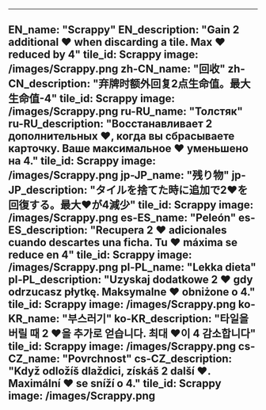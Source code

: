 ---

EN_name: "Scrappy"
EN_description: "Gain 2 additional ❤️ when discarding a tile. Max ❤️ reduced by 4"
tile_id: Scrappy
image: /images/Scrappy.png
zh-CN_name: "回收"
zh-CN_description: "弃牌时额外回复2点生命值。最大生命值-4"
tile_id: Scrappy
image: /images/Scrappy.png
ru-RU_name: "Толстяк"
ru-RU_description: "Восстанавливает 2 дополнительных ❤️, когда вы сбрасываете карточку. Ваше максимальное ❤️ уменьшено на 4."
tile_id: Scrappy
image: /images/Scrappy.png
jp-JP_name: "残り物"
jp-JP_description: "タイルを捨てた時に追加で2❤️を回復する。最大❤️が4減少"
tile_id: Scrappy
image: /images/Scrappy.png
es-ES_name: "Peleón"
es-ES_description: "Recupera 2 ❤️ adicionales cuando descartes una ficha. Tu ❤️ máxima se reduce en 4"
tile_id: Scrappy
image: /images/Scrappy.png
pl-PL_name: "Lekka dieta"
pl-PL_description: "Uzyskaj dodatkowe 2 ❤️ gdy odrzucasz płytkę. Maksymalne ❤️ obniżone o 4."
tile_id: Scrappy
image: /images/Scrappy.png
ko-KR_name: "부스러기"
ko-KR_description: "타일을 버릴 때 2 ❤️을 추가로 얻습니다. 최대 ❤️이 4 감소합니다"
tile_id: Scrappy
image: /images/Scrappy.png
cs-CZ_name: "Povrchnost"
cs-CZ_description: "Když odložíš dlaždici, získáš 2 další ❤️. Maximální ❤️ se sníží o 4."
tile_id: Scrappy
image: /images/Scrappy.png
---